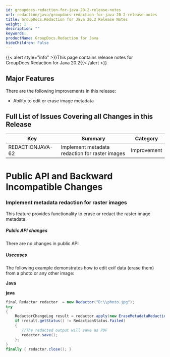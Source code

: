 ```yaml
---
id: groupdocs-redaction-for-java-20-2-release-notes
url: redaction/java/groupdocs-redaction-for-java-20-2-release-notes
title: GroupDocs.Redaction for Java 20.2 Release Notes
weight: 1
description: ""
keywords: 
productName: GroupDocs.Redaction for Java
hideChildren: False
---
```

{{< alert style="info" >}}This page contains release notes for GroupDocs.Redaction for Java 20.2{{< /alert >}}

## Major Features

There are the following improvements in this release:

*   Ability to edit or erase image metadata  
    

## Full List of Issues Covering all Changes in this Release

| Key | Summary | Category |
| --- | --- | --- |
| REDACTIONJAVA-62 | Implement metadata redaction for raster images | Improvement |

# Public API and Backward Incompatible Changes

### Implement metadata redaction for raster images

This feature provides functionality to erase or redact the raster image metadata.

##### Public API changes

There are no changes in public API

##### Usecases

The following example demonstrates how to edit exif data (erase them) from a photo or any other image:

**Java**

**java**

```csharp
final Redactor redactor  = new Redactor("D:\\photo.jpg");
try
{
    RedactorChangeLog result = redactor.apply(new EraseMetadataRedaction(MetadataFilters.All));
    if (result.getStatus() != RedactionStatus.Failed)
    {
       //The redacted output will save as PDF
       redactor.save();
    };
}
finally { redactor.close(); }
```
